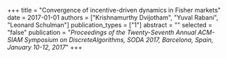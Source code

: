 +++
title = "Convergence of incentive-driven dynamics in Fisher markets"
date = 2017-01-01
authors = ["Krishnamurthy Dvijotham", "Yuval Rabani", "Leonard Schulman"]
publication_types = ["1"]
abstract = ""
selected = "false"
publication = "*Proceedings of the Twenty-Seventh Annual ACM-SIAM Symposium on DiscreteAlgorithms, SODA 2017, Barcelona, Spain, January 10-12, 2017*"
+++


